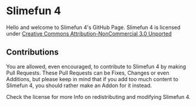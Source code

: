 # Slimefun 4
Hello and welcome to Slimefun 4's GitHub Page.
Slimefun 4 is licensed under [Creative Commons Attribution-NonCommercial 3.0 Unported](https://github.com/mrCookieSlime/Slimefun4/blob/master/LICENSE)
## Contributions
You are allowed, even encouraged, to contribute to Slimefun 4 by making Pull Requests.
These Pull Requests can be Fixes, Changes or even Additions, but please keep in mind that
if you add too much content to Slimefun 4, you should rather make an Addon for it instead.

Check the license for more Info on redistributing and modifying Slimefun 4.
